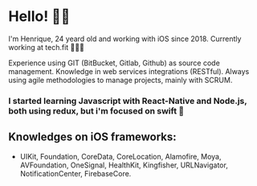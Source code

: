# Hello! ✌🏼

I'm Henrique, 24 yeard old and working with iOS since 2018. Currently working at tech.fit 👨🏻‍💻

Experience using GIT (BitBucket, Gitlab, Github) as source code management.
Knowledge in web services integrations (RESTful).
Always using agile methodologies to manage projects, mainly with SCRUM.

### I started learning Javascript with React-Native and Node.js, both using redux, but i'm focused on swift 🙂

## Knowledges on iOS frameworks: 
- UIKit, Foundation, CoreData, CoreLocation, Alamofire, Moya, AVFoundation, OneSignal, HealthKit, Kingfisher, URLNavigator, NotificationCenter, FirebaseCore.

<!--
**henriqueaugusto9/henriqueaugusto9** is a ✨ _special_ ✨ repository because its `README.md` (this file) appears on your GitHub profile.

Here are some ideas to get you started:

- 🔭 I’m currently working on ...
- 🌱 I’m currently learning ...
- 👯 I’m looking to collaborate on ...
- 🤔 I’m looking for help with ...
- 💬 Ask me about ...
- 📫 How to reach me: ...
- 😄 Pronouns: ...
- ⚡ Fun fact: ...
-->
